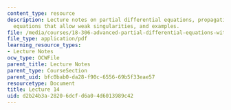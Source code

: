 ```yaml
---
content_type: resource
description: Lecture notes on partial differential equations, propagation of information,
  equations that allow weak singularities, and examples.
file: /media/courses/18-306-advanced-partial-differential-equations-with-applications-fall-2009/d2b24b3a28206dcfd6a04d6013989c42_MIT18_306f09_lec14.pdf
file_type: application/pdf
learning_resource_types:
- Lecture Notes
ocw_type: OCWFile
parent_title: Lecture Notes
parent_type: CourseSection
parent_uid: bfc0bab0-da28-f90c-6556-69b5f33eae57
resourcetype: Document
title: Lecture 14
uid: d2b24b3a-2820-6dcf-d6a0-4d6013989c42
---
```

